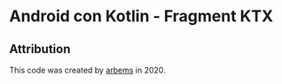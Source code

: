 # Android con Kotlin - Fragment KTX

## Attribution

This code was created by [arbems](https://github.com/arbems) in 2020.